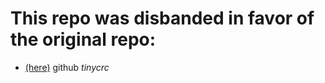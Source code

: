 # This repo was disbanded in favor of the original repo:
- [(here)](https://github.com/declarativedcom/tinycrc) github _*tinycrc*_
